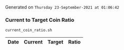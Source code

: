 Generated on `Thursday 23-September-2021 at 01:06:42`

### Current to Target Coin Ratio
`current_coin_ratio.sh`

Date|Current|Target|Ratio
---|---|---|---
